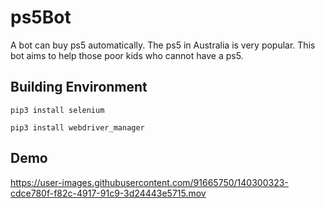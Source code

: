 # ps5Bot
A bot can buy ps5 automatically.
The ps5 in Australia is very popular. 
This bot aims to help those poor kids who cannot have a ps5.

## Building Environment
```pip3 install selenium```

```pip3 install webdriver_manager```

## Demo
https://user-images.githubusercontent.com/91665750/140300323-cdce780f-f82c-4917-91c9-3d24443e5715.mov

